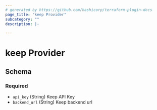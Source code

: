 ```yaml
---
# generated by https://github.com/hashicorp/terraform-plugin-docs
page_title: "keep Provider"
subcategory: ""
description: |-

---
```


# keep Provider





<!-- schema generated by tfplugindocs -->
## Schema

### Required

- `api_key` (String) Keep API Key
- `backend_url` (String) Keep backend url
